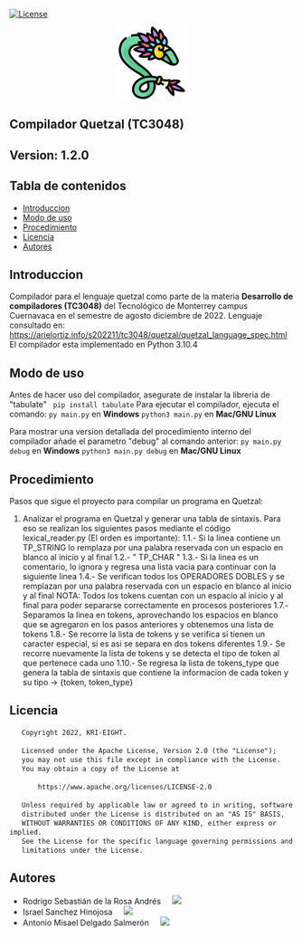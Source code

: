 [![License](https://img.shields.io/badge/License-Apache_2.0-blue.svg)](https://opensource.org/licenses/Apache-2.0)
<p align="center">
    <img src="img/quetzal_logo.png" alt="logo_quetzal">
</p>

## Compilador Quetzal (TC3048) <!-- omit in toc --> 
## Version: 1.2.0 <!-- omit in toc --> 
## Tabla de contenidos <!-- omit in toc --> 
- [Introduccion](#introduccion)
- [Modo de uso](#modo-de-uso)
- [Procedimiento](#procedimiento)
- [Licencia](#licencia)
- [Autores](#autores)



## Introduccion
Compilador para el lenguaje quetzal como parte de la materia **Desarrollo de compiladores (TC3048)** del Tecnol&oacute;gico de Monterrey campus Cuernavaca en el semestre de agosto diciembre de 2022. 
Lenguaje consultado en: https://arielortiz.info/s202211/tc3048/quetzal/quetzal_language_spec.html 
El compilador esta implementado en Python 3.10.4

## Modo de uso
Antes de hacer uso del compilador, asegurate de instalar la libreria de "tabulate" ``` pip install tabulate```
Para ejecutar el compilador, ejecuta el comando: 
``` py main.py ``` en **Windows**
``` python3 main.py ``` en **Mac/GNU Linux**

Para mostrar una version detallada del procedimiento interno del compilador añade el parametro "debug" al comando anterior:
``` py main.py debug ``` en **Windows**
``` python3 main.py debug ``` en **Mac/GNU Linux**

## Procedimiento

Pasos que sigue el proyecto para compilar un programa en Quetzal:
1. Analizar el programa en Quetzal y generar una tabla de sintaxis.
    Para eso se realizan los siguientes pasos mediante el código lexical_reader.py (El orden es importante):
    1.1.- Si la linea contiene un TP_STRING         lo remplaza por una palabra reservada con un espacio en blanco al inicio y al final 
    1.2.-            "            TP_CHAR                                                          "
    1.3.- Si la linea es un comentario, lo ignora y regresa una lista vacia para continuar con la siguiente linea
    1.4.- Se verifican todos los OPERADORES DOBLES y se remplazan por una palabra reservada con un espacio en blanco al inicio y al final
        NOTA: Todos los tokens cuentan con un espacio al inicio y al final para poder separarse correctamente en procesos posteriores
    1.7.- Separamos la linea en tokens, aprovechando los espacios en blanco que se agregaron en los pasos anteriores y obtenemos una lista de tokens
    1.8.- Se recorre la lista de tokens y se verifica si tienen un caracter especial, si es asi se separa en dos tokens diferentes
    1.9.- Se recorre nuevamente la lista de tokens y se detecta el tipo de token al que pertenece cada uno
    1.10.- Se regresa la lista de tokens_type que genera la tabla de sintaxis que contiene la informacion de cada token y su tipo -> {token, token_type}

## Licencia
``` 
   Copyright 2022, KRI-EIGHT. 

   Licensed under the Apache License, Version 2.0 (the "License");
   you may not use this file except in compliance with the License.
   You may obtain a copy of the License at

       https://www.apache.org/licenses/LICENSE-2.0

   Unless required by applicable law or agreed to in writing, software
   distributed under the License is distributed on an "AS IS" BASIS,
   WITHOUT WARRANTIES OR CONDITIONS OF ANY KIND, either express or implied.
   See the License for the specific language governing permissions and
   limitations under the License.
```
## Autores
- Rodrigo Sebasti&aacute;n de la Rosa Andr&eacute;s <a href="https://github.com/RodrigoSebastian"><img src="img/git.png" height="15rem" style="margin-left: 1rem;"></a>
- Israel Sanchez Hinojosa <a href="https://github.com/Isra-14"><img src="img/git.png" height="15rem" style="margin-left: 1rem;"></a>
- Antonio Misael Delgado Salmer&oacute;n <a href="https://github.com/MisaDelgado10"><img src="img/git.png" height="15rem" style="margin-left: 1rem;"></a>